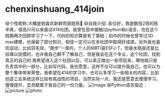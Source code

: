 # chenxinshuang_414join
😄个性昵称:大概是她喜欢新鲜而我姓陈💎
😄自我介绍:
各位好，我是数技2班的陈辛爽，很高兴可以来面试414社团，我曾在高中接触过python和c语言，也在这个假期再次回顾学习了一下，代码的知识算是有了基础；初中的时候也曾学过3D max建模，也保留了部分知识，相信一定可以在本社团中取得好成绩。另外我也喜欢运动，比如羽毛球，“跑步”一类的，个人的MBTI是ESFJ-T，但是水瓶座还是比较难以捉摸的，也许我自己都不了解自己，但是我会在这个专业，这个社团，找到真正的自己的.我希望进入这个社团以后，可以真正做出一些项目来，哪怕我只是负责其中的一部分，比如写代码，我也愿意，这样不仅可以提升我自己，也可以为整个集体带来荣誉。我希望在414的学习中，也可以多学习一些相关的内容，比如创造工会系统这样比较有挑战性的项目，当然实际一点，我还是愿意去慢慢学习，慢慢提升，去贡献属于我自己的一份力量。
![Image](https://github.com/user-attachments/assets/45bc7637-b2df-451c-9c3c-bb54049963d5)
😄Python语言描述：
![picture](https://github.com/user-attachments/assets/2b35742d-3a30-4303-ae8b-a5ac3f7441d5)
![photo](https://github.com/user-attachments/assets/2aab107a-f805-495a-8da7-6312043161b2)
